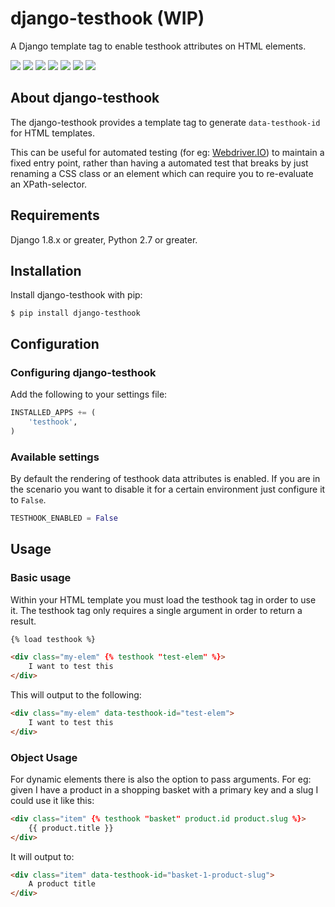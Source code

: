 # django-testhook (WIP)
A Django template tag to enable testhook attributes on HTML elements.

[![](https://travis-ci.org/jjanssen/django-testhook.svg?branch=master)](http://travis-ci.org/jjanssen/django-testhook)
[![](https://img.shields.io/pypi/v/django-testhook.svg)](https://pypi.python.org/pypi/django-testhook/)
[![](https://img.shields.io/pypi/dm/django-testhook.svg)](https://pypi.python.org/pypi/django-testhook/)
[![](https://img.shields.io/badge/wheel-yes-green.svg)]( https://pypi.python.org/pypi/django-testhook/)
[![](https://img.shields.io/pypi/l/django-testhook.svg)](https://pypi.python.org/pypi/django-testhook/)
[![](https://img.shields.io/pypi/pyversions/Django.svg)](https://pypi.python.org/pypi/django-testhook/)
[![](https://coveralls.io/repos/jjanssen/django-testhook/badge.svg?branch=master)](https://coveralls.io/github/jjanssen/django-testhook?branch=master)

## About django-testhook

The django-testhook provides a template tag to generate `data-testhook-id` for HTML templates.

This can be useful for automated testing (for eg: [Webdriver.IO](http://www.webdriver.io)) to maintain a fixed entry point, rather than having a automated test that breaks by just renaming a CSS class or an element which can require you to re-evaluate an XPath-selector.

## Requirements

Django 1.8.x or greater, Python 2.7 or greater.

## Installation

Install django-testhook with pip:

    $ pip install django-testhook

## Configuration

### Configuring django-testhook

Add the following to your settings file:

```python
INSTALLED_APPS += (
    'testhook',
)
```

### Available settings

By default the rendering of testhook data attributes is enabled.
If you are in the scenario you want to disable it for a certain environment just configure it to `False`.

```python
TESTHOOK_ENABLED = False
```

## Usage

### Basic usage

Within your HTML template you must load the testhook tag in order to use it.
The testhook tag only requires a single argument in order to return a result.

```HTML
{% load testhook %}

<div class="my-elem" {% testhook "test-elem" %}>
    I want to test this
</div>
```

This will output to the following:

```HTML
<div class="my-elem" data-testhook-id="test-elem">
    I want to test this
</div>
```

### Object Usage

For dynamic elements there is also the option to pass arguments.
For eg: given I have a product in a shopping basket with a primary key and a slug I could use it like this:

```HTML
<div class="item" {% testhook "basket" product.id product.slug %}>
    {{ product.title }}
</div>
```

It will output to:
```HTML
<div class="item" data-testhook-id="basket-1-product-slug">
    A product title
</div>
```
